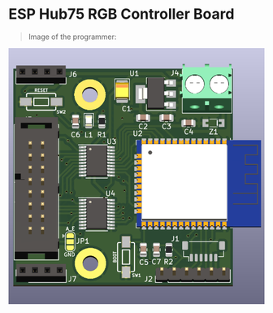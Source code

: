 # ESP Hub75 RGB Controller Board
> Image of the programmer:
<p align="center">
  <img src="Images/rev-0.2.0.png">
</p>
